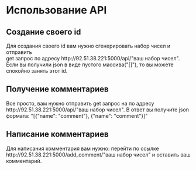 <h1>Использование API</h1>
<a name="Создание своего id"><h2>Создание своего id</h2></a>
Для создания своего id вам нужно сгенерировать набор чисел и отправить <br>
get запрос по адресу http://92.51.38.221:5000/api/"ваш набор чисел".<br>
Если вы получили json в виде пустого массива("[]"), то вы можете спокойно занять этот id.
<a name="Получение комментариев"><h2>Получение комментариев</h2></a>
Все просто, вам нужно отправить get запрос на по адресу http://92.51.38.221:5000/api/"ваш набор чисел".
В ответ вы получите json формата: "[{"name": "comment"}, {"name": "comment"}]"
<a name="Написание комментариев"><h2>Написание комментариев</h2></a>
Для написания комментария вам нужно: перейти по ссылке http://92.51.38.221:5000/add_comment/"ваш набор чисел" и оставить
ваш комментарий.